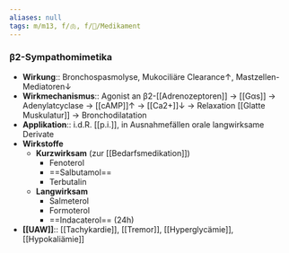 ```yaml
---
aliases: null
tags: m/m13, f/🫁, f/💊/Medikament
---
```

### β2-Sympathomimetika
- **Wirkung**:: Bronchospasmolyse, Mukociliäre Clearance↑, Mastzellen-Mediatoren↓ 
- **Wirkmechanismus**:: Agonist an β2-[[Adrenozeptoren]] → [[Gαs]] → Adenylatcyclase → [[cAMP]]↑ → [[Ca2+]]↓ → Relaxation [[Glatte Muskulatur]] → Bronchodilatation
- **Applikation**:: i.d.R. [[p.i.]], in Ausnahmefällen orale langwirksame Derivate
- **Wirkstoffe**
	- **Kurzwirksam** (zur [[Bedarfsmedikation]])
		- Fenoterol
		- ==Salbutamol==
		- Terbutalin
	- **Langwirksam**
		- Salmeterol
		- Formoterol
		- ==Indacaterol== (24h)
- **[[UAW]]**:: [[Tachykardie]], [[Tremor]], [[Hyperglycämie]], [[Hypokaliämie]]

